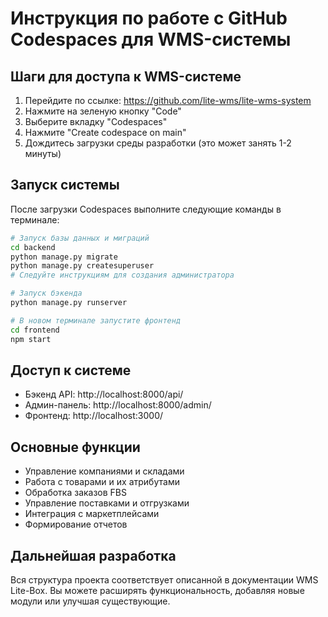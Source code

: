 # Инструкция по работе с GitHub Codespaces для WMS-системы

## Шаги для доступа к WMS-системе

1. Перейдите по ссылке: https://github.com/lite-wms/lite-wms-system
2. Нажмите на зеленую кнопку "Code"
3. Выберите вкладку "Codespaces"
4. Нажмите "Create codespace on main"
5. Дождитесь загрузки среды разработки (это может занять 1-2 минуты)

## Запуск системы

После загрузки Codespaces выполните следующие команды в терминале:

```bash
# Запуск базы данных и миграций
cd backend
python manage.py migrate
python manage.py createsuperuser
# Следуйте инструкциям для создания администратора

# Запуск бэкенда
python manage.py runserver

# В новом терминале запустите фронтенд
cd frontend
npm start
```

## Доступ к системе

- Бэкенд API: http://localhost:8000/api/
- Админ-панель: http://localhost:8000/admin/
- Фронтенд: http://localhost:3000/

## Основные функции

- Управление компаниями и складами
- Работа с товарами и их атрибутами
- Обработка заказов FBS
- Управление поставками и отгрузками
- Интеграция с маркетплейсами
- Формирование отчетов

## Дальнейшая разработка

Вся структура проекта соответствует описанной в документации WMS Lite-Box. Вы можете расширять функциональность, добавляя новые модули или улучшая существующие.

